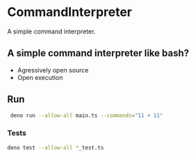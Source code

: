 # CommandInterpreter
A simple command interpreter.

## A simple command interpreter like bash?
- Agressively open source
- Open execution

## Run
```bash
 deno run --allow-all main.ts --commands="11 + 11"
```

### Tests
```bash
deno test --allow-all *_test.ts 
```